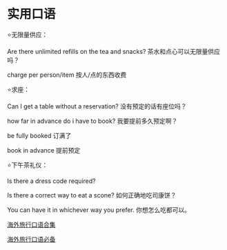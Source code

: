 # 实用口语

⭐无限量供应：

Are there unlimited refills on the tea and snacks? 茶水和点心可以无限量供应吗？

charge per person/item 按人/点的东西收费

⭐求座：

Can I get a table without a reservation? 没有预定的话有座位吗？

how far in advance do i have to book? 我要提前多久预定啊？

be fully booked 订满了

book in advance 提前预定

⭐下午茶礼仪：

Is there a dress code required?

Is there a correct way to eat a scone? 如何正确地吃司康饼？

You can have it in whichever way you prefer. 你想怎么吃都可以。

[海外旅行口语合集](/files/雅思/口语/海外旅行口语合集.pdf)

[海外旅行口语必备](/files/雅思/口语/海外旅行口语必备.pdf)

